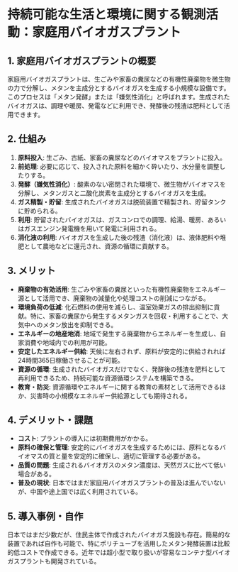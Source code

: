 # 持続可能な生活と環境に関する観測活動：家庭用バイオガスプラント

## 1. 家庭用バイオガスプラントの概要
家庭用バイオガスプラントは、生ごみや家畜の糞尿などの有機性廃棄物を微生物の力で分解し、メタンを主成分とするバイオガスを生成する小規模な設備です。このプロセスは「メタン発酵」または「嫌気性消化」と呼ばれます。生成されたバイオガスは、調理や暖房、発電などに利用でき、発酵後の残渣は肥料として活用できます。

## 2. 仕組み
1.  **原料投入**: 生ごみ、古紙、家畜の糞尿などのバイオマスをプラントに投入。
2.  **前処理**: 必要に応じて、投入された原料を細かく砕いたり、水分量を調整したりする。
3.  **発酵（嫌気性消化）**: 酸素のない密閉された環境で、微生物がバイオマスを分解し、メタンガスと二酸化炭素を主成分とするバイオガスを生成。
4.  **ガス精製・貯留**: 生成されたバイオガスは脱硫装置で精製され、貯留タンクに貯められる。
5.  **利用**: 貯留されたバイオガスは、ガスコンロでの調理、給湯、暖房、あるいはガスエンジン発電機を用いて発電に利用される。
6.  **消化液の利用**: バイオガスを生成した後の残渣（消化液）は、液体肥料や堆肥として農地などに還元され、資源の循環に貢献する。

## 3. メリット
- **廃棄物の有効活用**: 生ごみや家畜の糞尿といった有機性廃棄物をエネルギー源として活用でき、廃棄物の減量化や処理コストの削減につながる。
- **環境負荷の低減**: 化石燃料の使用を減らし、温室効果ガスの排出抑制に貢献。特に、家畜の糞尿から発生するメタンガスを回収・利用することで、大気中へのメタン放出を抑制できる。
- **エネルギーの地産地消**: 地域で発生する廃棄物からエネルギーを生成し、自家消費や地域内での利用が可能。
- **安定したエネルギー供給**: 天候に左右されず、原料が安定的に供給されれば24時間365日稼働させることが可能。
- **資源の循環**: 生成されたバイオガスだけでなく、発酵後の残渣を肥料として再利用できるため、持続可能な資源循環システムを構築できる。
- **教育・防災**: 資源循環やエネルギーに関する教育の素材として活用できるほか、災害時の小規模なエネルギー供給源としても期待される。

## 4. デメリット・課題
- **コスト**: プラントの導入には初期費用がかかる。
- **原料の確保と管理**: 安定的にバイオガスを生成するためには、原料となるバイオマスの質と量を安定的に確保し、適切に管理する必要がある。
- **品質の問題**: 生成されるバイオガスのメタン濃度は、天然ガスに比べて低い場合がある。
- **普及の現状**: 日本ではまだ家庭用バイオガスプラントの普及は進んでいないが、中国や途上国では広く利用されている。

## 5. 導入事例・自作
日本ではまだ少数だが、住民主体で作成されたバイオガス施設も存在。簡易的な装置であれば自作も可能で、特にポリチューブを活用したメタン発酵装置は比較的低コストで作成できる。近年では超小型で取り扱いが容易なコンテナ型バイオガスプラントも開発されている。